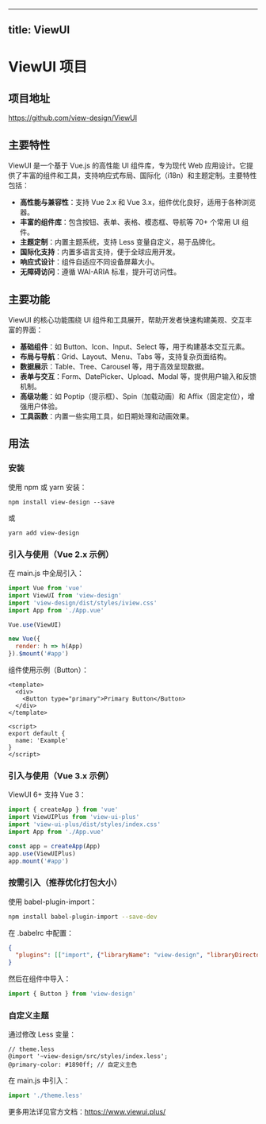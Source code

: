 
---
title: ViewUI
---

# ViewUI 项目

## 项目地址
https://github.com/view-design/ViewUI

## 主要特性
ViewUI 是一个基于 Vue.js 的高性能 UI 组件库，专为现代 Web 应用设计。它提供了丰富的组件和工具，支持响应式布局、国际化（i18n）和主题定制。主要特性包括：
- **高性能与兼容性**：支持 Vue 2.x 和 Vue 3.x，组件优化良好，适用于各种浏览器。
- **丰富的组件库**：包含按钮、表单、表格、模态框、导航等 70+ 个常用 UI 组件。
- **主题定制**：内置主题系统，支持 Less 变量自定义，易于品牌化。
- **国际化支持**：内置多语言支持，便于全球应用开发。
- **响应式设计**：组件自适应不同设备屏幕大小。
- **无障碍访问**：遵循 WAI-ARIA 标准，提升可访问性。

## 主要功能
ViewUI 的核心功能围绕 UI 组件和工具展开，帮助开发者快速构建美观、交互丰富的界面：
- **基础组件**：如 Button、Icon、Input、Select 等，用于构建基本交互元素。
- **布局与导航**：Grid、Layout、Menu、Tabs 等，支持复杂页面结构。
- **数据展示**：Table、Tree、Carousel 等，用于高效呈现数据。
- **表单与交互**：Form、DatePicker、Upload、Modal 等，提供用户输入和反馈机制。
- **高级功能**：如 Poptip（提示框）、Spin（加载动画）和 Affix（固定定位），增强用户体验。
- **工具函数**：内置一些实用工具，如日期处理和动画效果。

## 用法
### 安装
使用 npm 或 yarn 安装：
```
npm install view-design --save
```
或
```
yarn add view-design
```

### 引入与使用（Vue 2.x 示例）
在 main.js 中全局引入：
```javascript
import Vue from 'vue'
import ViewUI from 'view-design'
import 'view-design/dist/styles/iview.css'
import App from './App.vue'

Vue.use(ViewUI)

new Vue({
  render: h => h(App)
}).$mount('#app')
```

组件使用示例（Button）：
```vue
<template>
  <div>
    <Button type="primary">Primary Button</Button>
  </div>
</template>

<script>
export default {
  name: 'Example'
}
</script>
```

### 引入与使用（Vue 3.x 示例）
ViewUI 6+ 支持 Vue 3：
```javascript
import { createApp } from 'vue'
import ViewUIPlus from 'view-ui-plus'
import 'view-ui-plus/dist/styles/index.css'
import App from './App.vue'

const app = createApp(App)
app.use(ViewUIPlus)
app.mount('#app')
```

### 按需引入（推荐优化打包大小）
使用 babel-plugin-import：
```bash
npm install babel-plugin-import --save-dev
```

在 .babelrc 中配置：
```json
{
  "plugins": [["import", {"libraryName": "view-design", "libraryDirectory": "src/components"}]]
}
```

然后在组件中导入：
```javascript
import { Button } from 'view-design'
```

### 自定义主题
通过修改 Less 变量：
```less
// theme.less
@import '~view-design/src/styles/index.less';
@primary-color: #1890ff; // 自定义主色
```

在 main.js 中引入：
```javascript
import './theme.less'
```

更多用法详见官方文档：https://www.viewui.plus/
